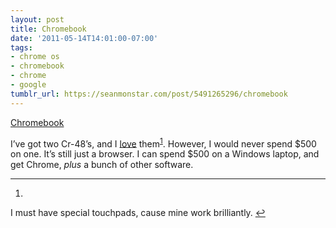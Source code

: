```yaml
---
layout: post
title: Chromebook
date: '2011-05-14T14:01:00-07:00'
tags:
- chrome os
- chromebook
- chrome
- google
tumblr_url: https://seanmonstar.com/post/5491265296/chromebook
---
```

[Chromebook](http://www.google.com/chromebook/#chromebooks)  

I’ve got two Cr-48’s, and I [love](http://seanmonstar.com/2022/07/28/2010-12-28-chrome-os-for-personal-use.html) them<sup id="fnref:1"><a href="#fn:1" class="footnote-ref" role="doc-noteref">1</a></sup>. However, I would never spend $500 on one. It’s still just a browser. I can spend $500 on a Windows laptop, and get Chrome, _plus_ a bunch of other software.

* * *

1. 

I must have special touchpads, cause mine work brilliantly.&nbsp;[↩︎](#fnref:1)

